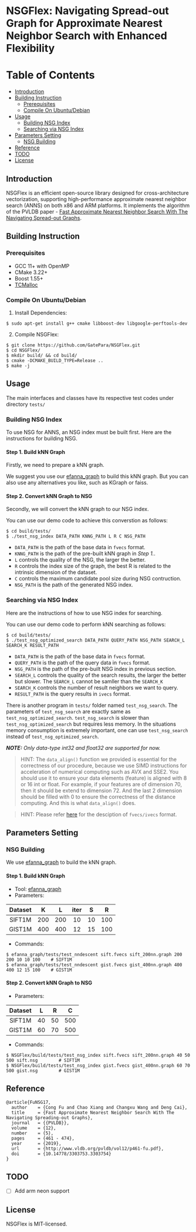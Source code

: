 # NSGFlex: Navigating Spread-out Graph for Approximate Nearest Neighbor Search with Enhanced Flexibility

Table of Contents
=================
<!--ts-->
* [Introduction](#introduction)
* [Building Instruction](#building-instruction)
     * [Prerequisites](#prerequisites)
     * [Compile On Ubuntu/Debian](#compile-on-ubuntudebian)
* [Usage](#usage)
     * [Building NSG Index](#building-nsg-index)
     * [Searching via NSG Index](#searching-via-nsg-index)
* [Parameters Setting](#parameters-setting)
     * [NSG Building](#nsg-building)
* [Reference](#reference)
* [TODO](#todo)
* [License](#license)
<!--te-->

## Introduction

NSGFlex is an efficient open-source library designed for cross-architecture vectorization, supporting high-performance approximate nearest neighbor search (ANNS) on both x86 and ARM platforms. It implements the algorithm of the PVLDB paper - [Fast Approximate Nearest Neighbor Search With The Navigating Spread-out Graphs](http://www.vldb.org/pvldb/vol12/p461-fu.pdf).

## Building Instruction

### Prerequisites

+ GCC 11+ with OpenMP
+ CMake 3.22+
+ Boost 1.55+
+ [TCMalloc](http://goog-perftools.sourceforge.net/doc/tcmalloc.html)


### Compile On Ubuntu/Debian

1. Install Dependencies:

```shell
$ sudo apt-get install g++ cmake libboost-dev libgoogle-perftools-dev
```

2. Compile NSGFlex:

```shell
$ git clone https://github.com/GatePara/NSGFlex.git
$ cd NSGFlex/
$ mkdir build/ && cd build/
$ cmake -DCMAKE_BUILD_TYPE=Release ..
$ make -j
```

## Usage

The main interfaces and classes have its respective test codes under directory `tests/`

### Building NSG Index

To use NSG for ANNS, an NSG index must be built first. Here are the instructions for building NSG.

#### Step 1. Build kNN Graph

Firstly, we need to prepare a kNN graph.

We suggest you use our [efanna\_graph](https://github.com/ZJULearning/efanna\_graph) to build this kNN graph. But you can also use any alternatives you like, such as KGraph or faiss.

#### Step 2. Convert kNN Graph to NSG

Secondly, we will convert the kNN graph to our NSG index.

You can use our demo code to achieve this converstion as follows:
```shell
$ cd build/tests/
$ ./test_nsg_index DATA_PATH KNNG_PATH L R C NSG_PATH
```

+ `DATA_PATH` is the path of the base data in `fvecs` format.
+ `KNNG_PATH` is the path of the pre-built kNN graph in *Step 1.*.
+ `L` controls the quality of the NSG, the larger the better.
+ `R` controls the index size of the graph, the best R is related to the intrinsic dimension of the dataset.
+ `C` controls the maximum candidate pool size during NSG contruction.
+ `NSG_PATH` is the path of the generated NSG index.

### Searching via NSG Index

Here are the instructions of how to use NSG index for searching.

You can use our demo code to perform kNN searching as follows:
```shell
$ cd build/tests/
$ ./test_nsg_optimized_search DATA_PATH QUERY_PATH NSG_PATH SEARCH_L SEARCH_K RESULT_PATH
```

+ `DATA_PATH` is the path of the base data in `fvecs` format.
+ `QUERY_PATH` is the path of the query data in `fvecs` format.
+ `NSG_PATH` is the path of the pre-built NSG index in previous section.
+ `SEARCH_L` controls the quality of the search results, the larger the better but slower. The `SEARCH_L` cannot be samller than the `SEARCH_K`
+ `SEARCH_K` controls the number of result neighbors we want to query.
+ `RESULT_PATH` is the query results in `ivecs` format.

There is another program in `tests/` folder named `test_nsg_search`. The parameters of `test_nsg_search` are exactly same as `test_nsg_optimized_search`. `test_nsg_search` is slower than `test_nsg_optimized_search` but requires less memory. In the situations memory consumption is extremely important, one can use `test_nsg_search` instead of `test_nsg_optimized_search`.

***NOTE:** Only data-type int32 and float32 are supported for now.*

> HINT: The `data_align()` function we provided is essential for the correctness of our procedure, because we use SIMD instructions for acceleration of numerical computing such as AVX and SSE2.
You should use it to ensure your data elements (feature) is aligned with 8 or 16 int or float.
For example, if your features are of dimension 70, then it should be extend to dimension 72. And the last 2 dimension should be filled with 0 to ensure the correctness of the distance computing. And this is what `data_align()` does.

> HINT: Please refer [here](http://yael.gforge.inria.fr/file_format.html) for the desciption of `fvecs/ivecs` format.

## Parameters Setting

### NSG Building

We use [efanna_graph](https://github.com/ZJULearning/efanna_graph) to build the kNN graph.

#### Step 1. Build kNN Graph

+ Tool: [efanna_graph](https://github.com/ZJULearning/efanna_graph)
+ Parameters:

| Dataset |  K  |  L  | iter |  S |  R  |
|:-------:|:---:|:---:|:----:|:--:|:---:|
|  SIFT1M | 200 | 200 |  10  | 10 | 100 |
|  GIST1M | 400 | 400 |  12  | 15 | 100 |

+ Commands:
```shell
$ efanna_graph/tests/test_nndescent sift.fvecs sift_200nn.graph 200 200 10 10 100    # SIFT1M
$ efanna_graph/tests/test_nndescent gist.fvecs gist_400nn.graph 400 400 12 15 100    # GIST1M
```

#### Step 2. Convert kNN Graph to NSG

+ Parameters:

| Dataset |  L |  R |  C  |
|:-------:|:--:|:--:|:---:|
|  SIFT1M | 40 | 50 | 500 |
|  GIST1M | 60 | 70 | 500 |

+ Commands:
```shell
$ NSGFlex/build/tests/test_nsg_index sift.fvecs sift_200nn.graph 40 50 500 sift.nsg        # SIFT1M
$ NSGFlex/build/tests/test_nsg_index gist.fvecs gist_400nn.graph 60 70 500 gist.nsg        # GIST1M
```

## Reference

```
@article{FuNSG17,
  author    = {Cong Fu and Chao Xiang and Changxu Wang and Deng Cai},
  title     = {Fast Approximate Nearest Neighbor Search With The Navigating Spreading-out Graphs},
  journal   = {{PVLDB}},
  volume    = {12},
  number    = {5},
  pages     = {461 - 474},
  year      = {2019},
  url       = {http://www.vldb.org/pvldb/vol12/p461-fu.pdf},
  doi       = {10.14778/3303753.3303754}
}
```

## TODO

- [ ] Add arm neon support

## License

NSGFlex is MIT-licensed.
